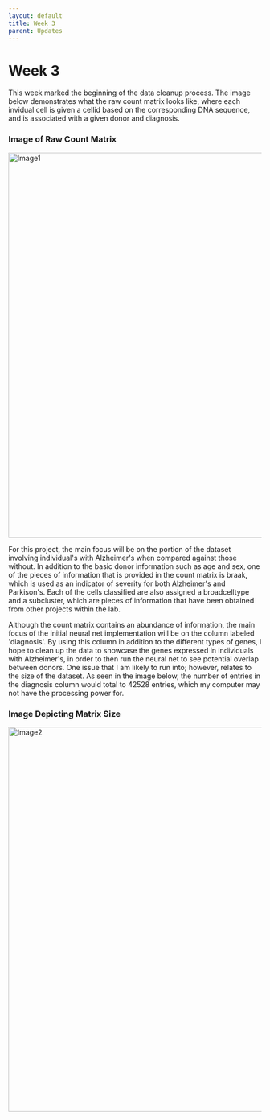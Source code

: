 ```yaml
---
layout: default
title: Week 3
parent: Updates
---
```


# Week 3

This week marked the beginning of the data cleanup process. The image below demonstrates what the raw count matrix looks like, where each invidual cell is given a cellid based on the corresponding DNA sequence, and is associated with a given donor and diagnosis. 

### Image of Raw Count Matrix
<img width="766" alt="Image1" src="https://user-images.githubusercontent.com/113469617/226229471-2391d5f6-92af-4177-a82b-0d5e3c75a13d.png">

For this project, the main focus will be on the portion of the dataset involving individual's with Alzheimer's when compared against those without. In addition to the basic donor information such as age and sex, one of the pieces of information that is provided in the count matrix is braak, which is used as an indicator of severity for both Alzheimer's and Parkison's. Each of the cells classified are also assigned a broadcelltype and a subcluster, which are pieces of information that have been obtained from other projects within the lab. 

Although the count matrix contains an abundance of information, the main focus of the initial neural net implementation will be on the column labeled 'diagnosis'. By using this column in addition to the different types of genes, I hope to clean up the data to showcase the genes expressed in individuals with Alzheimer's, in order to then run the neural net to see potential overlap between donors. One issue that I am likely to run into; however, relates to the size of the dataset. As seen in the image below, the number of entries in the diagnosis column would total to 42528 entries, which my computer may not have the processing power for. 

### Image Depicting Matrix Size
<img width="765" alt="Image2" src="https://user-images.githubusercontent.com/113469617/226229486-d6589012-e8b4-451b-9bd3-6324658c84a2.png">
